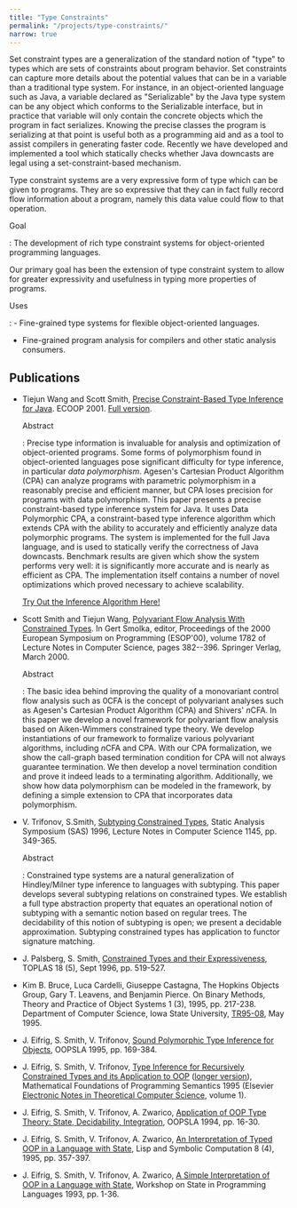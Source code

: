 ```yaml
---
title: "Type Constraints"
permalink: "/projects/type-constraints/"
narrow: true
---
```


Set constraint types are a generalization of the standard notion of "type" to
types which are sets of constraints about program behavior. Set constraints can
capture more details about the potential values that can be in a variable than a
traditional type system. For instance, in an object-oriented language such as
Java, a variable declared as "Serializable" by the Java type system can be any
object which conforms to the Serializable interface, but in practice that
variable will only contain the concrete objects which the program in fact
serializes. Knowing the precise classes the program is serializing at that point
is useful both as a programming aid and as a tool to assist compilers in
generating faster code. Recently we have developed and implemented a tool which
statically checks whether Java downcasts are legal using a set-constraint-based
mechanism.

Type constraint systems are a very expressive form of type which can be given to
programs. They are so expressive that they can in fact fully record flow
information about a program, namely this data value could flow to that
operation.

Goal

: The development of rich type constraint systems for object-oriented
  programming languages.

  Our primary goal has been the extension of type constraint system to allow for
  greater expressivity and usefulness in typing more properties of programs.

Uses

: - Fine-grained type systems for flexible object-oriented languages.

  - Fine-grained program analysis for compilers and other static analysis
    consumers.

Publications
------------

- Tiejun Wang and Scott Smith,
  [Precise Constraint-Based Type Inference for Java](/projects/type-constraints/papers/precise-constraint-based-type-inference-for-java.pdf). ECOOP 2001. [Full version](/projects/type-constraints/papers/precise-constraint-based-type-inference-for-java-full-version.pdf).

  Abstract

  : Precise type information is invaluable for analysis and optimization of
    object-oriented programs. Some forms of polymorphism found in
    object-oriented languages pose significant difficulty for type inference, in
    particular _data polymorphism_. Agesen's Cartesian Product Algorithm (CPA)
    can analyze programs with parametric polymorphism in a reasonably precise
    and efficient manner, but CPA loses precision for programs with data
    polymorphism. This paper presents a precise constraint-based type inference
    system for Java. It uses Data Polymorphic CPA, a constraint-based type
    inference algorithm which extends CPA with the ability to accurately and
    efficiently analyze data polymorphic programs. The system is implemented for
    the full Java language, and is used to statically verify the correctness of
    Java downcasts. Benchmark results are given which show the system performs
    very well: it is significantly more accurate and is nearly as efficient as
    CPA. The implementation itself contains a number of novel optimizations
    which proved necessary to achieve scalability.

  [Try Out the Inference Algorithm Here!](http://www.cs.jhu.edu/~wtj/precise/)

- Scott Smith and Tiejun Wang,
  [Polyvariant Flow Analysis With Constrained Types](/projects/type-constraints/papers/polyvariant-flow-analysis-with-constrained-types.pdf). In
  Gert Smolka, editor, Proceedings of the 2000 European Symposium on Programming
  (ESOP'00), volume 1782 of Lecture Notes in Computer Science, pages
  382--396. Springer Verlag, March 2000.

  Abstract

  : The basic idea behind improving the quality of a monovariant control flow
    analysis such as 0CFA is the concept of polyvariant analyses such as
    Agesen's Cartesian Product Algorithm (CPA) and Shivers' <em>n</em>CFA. In
    this paper we develop a novel framework for polyvariant flow analysis based
    on Aiken-Wimmers constrained type theory. We develop instantiations of our
    framework to formalize various polyvariant algorithms, including
    <em>n</em>CFA and CPA. With our CPA formalization, we show the call-graph
    based termination condition for CPA will not always guarantee
    termination. We then develop a novel termination condition and prove it
    indeed leads to a terminating algorithm. Additionally, we show how data
    polymorphism can be modeled in the framework, by defining a simple extension
    to CPA that incorporates data polymorphism.

- V. Trifonov, S.Smith,
  [Subtyping Constrained Types](/projects/type-constraints/papers/subtyping-constrained-types.pdf),
  Static Analysis Symposium (SAS) 1996, Lecture Notes in Computer Science 1145,
  pp. 349-365.

  Abstract

  : Constrained type systems are a natural generalization of Hindley/Milner type
    inference to languages with subtyping. This paper develops several subtyping
    relations on constrained types. We establish a full type abstraction
    property that equates an operational notion of subtyping with a semantic
    notion based on regular trees. The decidability of this notion of subtyping
    is open; we present a decidable approximation. Subtyping constrained types
    has application to functor signature matching.

- J. Palsberg, S. Smith,
  [Constrained Types and their Expressiveness](/projects/type-constraints/papers/constrained-types-and-their-expressiveness.pdf),
  TOPLAS 18 (5), Sept 1996, pp. 519-527.

- Kim B. Bruce, Luca Cardelli, Giuseppe Castagna, The Hopkins Objects Group,
  Gary T. Leavens, and Benjamin Pierce. On Binary Methods, Theory and Practice
  of Object Systems 1 (3), 1995, pp. 217-238. Department of Computer Science,
  Iowa State University,
  [TR95-08](ftp://ftp.cs.iastate.edu/pub/techreports/TR95-08/TR.ps.Z), May 1995.

- J. Eifrig, S. Smith, V. Trifonov,
  [Sound Polymorphic Type Inference for Objects](/projects/type-constraints/papers/sound-polymorphic-type-inference-for-objects.pdf),
  OOPSLA 1995, pp. 169-384.

- J. Eifrig, S. Smith, V. Trifonov,
  [Type Inference for Recursively Constrained Types and its Application to OOP](/projects/type-constraints/papers/type-inference-for-recursively-constrained-types-and-its-application-to-oop.pdf)
  ([longer version](/projects/type-constraints/papers/type-inference-for-recursively-constrained-types-and-its-application-to-oop-longer-version.pdf)),
  Mathematical Foundations of Programming Semantics 1995 (Elsevier
  [Electronic Notes in Theoretical Computer Science](http://www.elsevier.com/locate/entcs/),
  volume 1).

- J. Eifrig, S. Smith, V. Trifonov, A. Zwarico,
  [Application of OOP Type Theory: State, Decidability, Integration](/projects/type-constraints/papers/application-of-oop-type-theory-state-decidability-integration.pdf),
  OOPSLA 1994, pp. 16-30.

- J. Eifrig, S. Smith, V. Trifonov, A. Zwarico,
  [An Interpretation of Typed OOP in a Language with State](/projects/type-constraints/papers/an-interpretation-of-typed-oop-in-a-language-with-state.pdf),
  Lisp and Symbolic Computation 8 (4), 1995, pp. 357-397.

- J. Eifrig, S. Smith, V. Trifonov, A. Zwarico,
  [A Simple Interpretation of OOP in a Language with State](/projects/type-constraints/papers/a-simple-interpretation-of-oop-in-a-language-with-state.pdf),
  Workshop on State in Programming Languages 1993, pp. 1-36.
